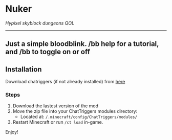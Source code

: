 # Nuker

_Hypixel skyblock dungeons QOL_

---
Just a simple bloodblink. /bb help for a tutorial, and /bb to toggle on or off
---

## Installation
Download chatriggers (if not already installed) from [here](https://chattriggers.com/)

### Steps

1. Download the lastest version of the mod
2. Move the zip file into your ChatTriggers modules directory:
   - Located at: `/.minecraft/config/ChatTriggers/modules/`
3. Restart Minecraft or run `/ct load` in-game.


Enjoy!
